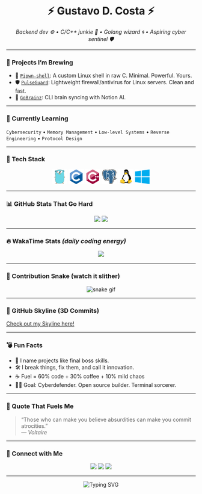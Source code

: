 <h1 align="center">⚡ Gustavo D. Costa ⚡</h1>
<p align="center">
  <em>Backend dev ⚙️ • C/C++ junkie 💾 • Golang wizard 🌀 • Aspiring cyber sentinel 🛡️</em>
</p>

---

### 🧠 Projects I’m Brewing

- 🐚 [`Pipwn-shell`](https://github.com/Gustavo-DCosta/pipwn-shell): A custom Linux shell in raw C. Minimal. Powerful. Yours.
- 🛡️ [`PulseGuard`](https://github.com/Gustavo-DCosta/PulseGuard): Lightweight firewall/antivirus for Linux servers. Clean and fast.
- 🧠 [`GoBrainz`](https://github.com/Gustavo-DCosta/GoBrainz): CLI brain syncing with Notion AI.

---

### 🌱 Currently Learning

`Cybersecurity` • `Memory Management` • `Low-level Systems` • `Reverse Engineering` • `Protocol Design`

---

### 🧰 Tech Stack

<p align="center">
  <img src="pics/go.svg" height="40" alt="Go" />
  <img src="pics/c.svg" height="40" alt="C" />
  <img src="pics/cpp.svg" height="40" alt="C++" />
  <img src="pics/postgresql.svg" height="40" alt="PostgreSQL" />
  <img src="pics/linux.svg" height="40" alt="Linux" />
  <img src="pics/windows.svg" height="40" alt="Windows" />
</p>

---

### 📊 GitHub Stats That Go Hard

<p align="center">
  <img src="https://github-readme-stats.vercel.app/api?username=Gustavo-DCosta&show_icons=true&theme=tokyonight&hide_border=true&count_private=true" height="180" />
  <img src="https://github-readme-stats.vercel.app/api/top-langs/?username=Gustavo-DCosta&layout=compact&theme=tokyonight&hide_border=true" height="180" />
</p>

---

### 🔥 WakaTime Stats *(daily coding energy)*

<!-- Replace `yourWakaUsername` below with your actual WakaTime username -->
<p align="center">
  <img src="https://github-readme-stats.vercel.app/api/wakatime?username=yourWakaUsername&theme=tokyonight&layout=compact&hide_border=true" />
</p>

---

### 🐍 Contribution Snake (watch it slither)

<p align="center">
  <img src="https://raw.githubusercontent.com/Gustavo-DCosta/Gustavo-DCosta/output/github-contribution-grid-snake.svg" alt="snake gif" />
</p>

---

### 🌃 GitHub Skyline (3D Commits)
[Check out my Skyline here!](https://skyline.github.com/Gustavo-DCosta/2024)

---

### 💣 Fun Facts

- 🧠 I name projects like final boss skills.
- 🛠️ I break things, fix them, and call it innovation.
- ☕ Fuel = 60% code + 30% coffee + 10% mild chaos
- 🧑‍🚀 Goal: Cyberdefender. Open source builder. Terminal sorcerer.

---

### 🧠 Quote That Fuels Me

> “Those who can make you believe absurdities can make you commit atrocities.”  
> — *Voltaire*

---

### 🔗 Connect with Me

<p align="center">
  <a href="mailto:you@example.com"><img src="https://img.shields.io/badge/-Email-000?&logo=gmail&logoColor=white" /></a>
  <a href="https://Gustavo-DCosta.github.io"><img src="https://img.shields.io/badge/-Portfolio-000?&logo=githubpages&logoColor=white" /></a>
  <a href="#"><img src="https://img.shields.io/badge/-Twitter-000?&logo=twitter&logoColor=1DA1F2" /></a>
</p>

---

<p align="center">
  <img src="https://readme-typing-svg.demolab.com?font=Fira+Code&weight=500&size=24&pause=1000&color=00F7FF&center=true&vCenter=true&width=435&lines=Keep+coding...;Hack+the+future...;Become+the+firewall...+🔥" alt="Typing SVG" />
</p>
